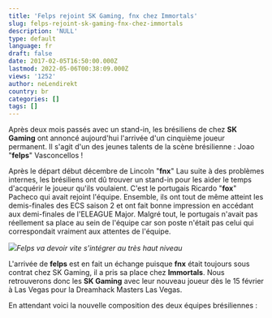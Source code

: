 ```yaml
---
title: 'Felps rejoint SK Gaming, fnx chez Immortals'
slug: felps-rejoint-sk-gaming-fnx-chez-immortals
description: 'NULL'
type: default
language: fr
draft: false
date: 2017-02-05T16:50:00.000Z
lastmod: 2022-05-06T00:38:09.000Z
views: '1252'
author: neLendirekt
country: br
categories: []
tags: []
---
```

Après deux mois passés avec un stand-in, les brésiliens de chez **SK Gaming** ont annoncé aujourd'hui l'arrivée d'un cinquième joueur permanent. Il s'agit d'un des jeunes talents de la scène brésilienne : Joao "**felps**" Vasconcellos ! 

Après le départ début décembre de Lincoln "**fnx**" Lau suite à des problèmes internes, les brésiliens ont dû trouver un stand-in pour les aider le temps d'acquérir le joueur qu'ils voulaient. C'est le portugais Ricardo "**fox**" Pacheco qui avait rejoint l'équipe. Ensemble, ils ont tout de même atteint les demis-finales des ECS saison 2 et ont fait bonne impression en accédant aux demi-finales de l'ELEAGUE Major. Malgré tout, le portugais n'avait pas réellement sa place au sein de l'équipe car son poste n'était pas celui qui correspondait vraiment aux attentes de l'équipe.

![](/storage/images/58975475b237f_felpsjpeg.jpeg)_Felps va devoir vite s'intégrer au très haut niveau_

L'arrivée de **felps** est en fait un échange puisque **fnx** était toujours sous contrat chez SK Gaming, il a pris sa place chez **Immortals**. Nous retrouverons donc les **SK Gaming** avec leur nouveau joueur dès le 15 février à Las Vegas pour la Dreamhack Masters Las Vegas.

En attendant voici la nouvelle composition des deux équipes brésiliennes :

